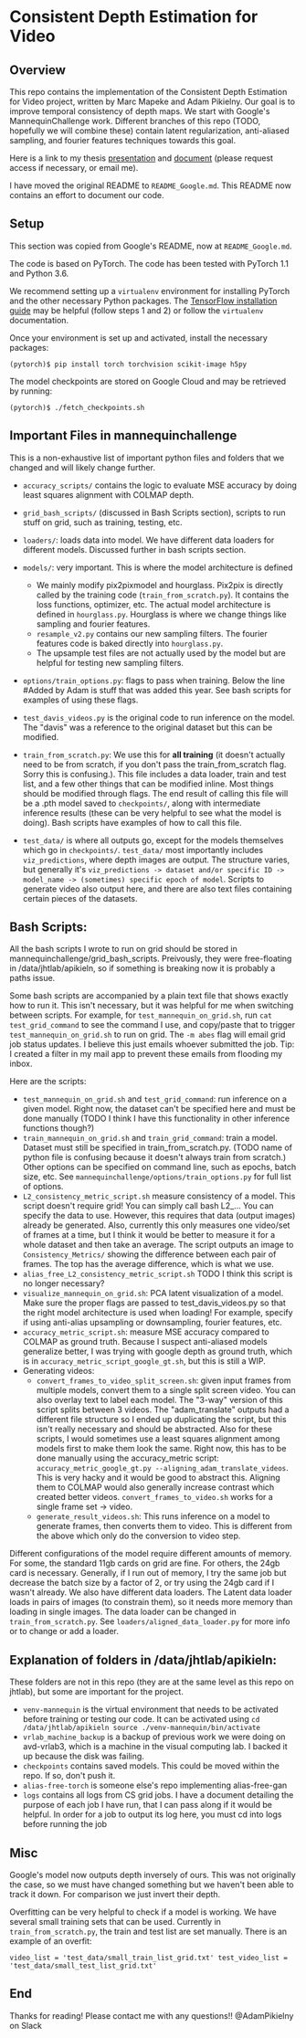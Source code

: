# Consistent Depth Estimation for Video

## Overview
This repo contains the implementation of the Consistent Depth Estimation for Video project, written by Marc Mapeke and Adam Pikielny. Our goal is to improve temporal consistency of depth maps. We start with Google's MannequinChallenge work. Different branches of this repo (TODO, hopefully we will combine these) contain latent regularization, anti-aliased sampling, and fourier features techniques towards this goal. 

Here is a link to my thesis [presentation](https://docs.google.com/presentation/d/1_0Mgygl7-zHsIIfYkqIjycVZTPjHw3pGgcbOI6KdYis/edit#slide=id.g35f391192_00) and [document](https://drive.google.com/file/d/1jF-IOYivDaL0aoN6qJj5AdSrNxRsgSzf/view?usp=sharing) (please request access if necessary, or email me).

I have moved the original README to `README_Google.md`. This README now contains an effort to document our code. 

## Setup

This section was copied from Google's README, now at `README_Google.md`.

The code is based on PyTorch. The code has been tested with PyTorch 1.1 and Python 3.6. 

We recommend setting up a `virtualenv` environment for installing PyTorch and
the other necessary Python packages. The [TensorFlow installation
guide](https://www.tensorflow.org/install/pip) may be helpful (follow steps 1
and 2) or follow the `virtualenv` documentation.

Once your environment is set up and activated, install the necessary packages:

```
(pytorch)$ pip install torch torchvision scikit-image h5py
```

The model checkpoints are stored on Google Cloud and may be retrieved by running:

```
(pytorch)$ ./fetch_checkpoints.sh
```

## Important Files in mannequinchallenge

This is a non-exhaustive list of important python files and folders that we changed and will likely change further.

* `accuracy_scripts/` contains the logic to evaluate MSE accuracy by doing least squares alignment with COLMAP depth. 
* `grid_bash_scripts/` (discussed in Bash Scripts section), scripts to run stuff on grid, such as training, testing, etc. 
* `loaders/`: loads data into model. We have different data loaders for different models. Discussed further in bash scripts section.
* `models/`: very important. This is where the model architecture is defined
    - We mainly modify pix2pixmodel and hourglass. Pix2pix is directly called by the training code (`train_from_scratch.py`). It contains the loss functions, optimizer, etc. The actual model architecture is defined in `hourglass.py`. Hourglass is where we change things like sampling and fourier features. 
    - `resample_v2.py` contains our new sampling filters. The fourier features code is baked directly into `hourglass.py`. 
    - The upsample test files are not actually used by the model but are helpful for testing new sampling filters. 
* `options/train_options.py`: flags to pass when training. Below the line #Added by Adam is stuff that was added this year. See bash scripts for examples of using these flags. 
* `test_davis_videos.py` is the original code to run inference on the model. The "davis" was a reference to the original dataset but this can be modified. 
* `train_from_scratch.py`: We use this for **all training** (it doesn't actually need to be from scratch, if you don't pass the train_from_scratch flag. Sorry this is confusing.). This file includes a data loader, train and test list, and a few other things that can be modified inline. Most things should be modified through flags. The end result of calling this file will be a .pth model saved to `checkpoints/`, along with intermediate inference results (these can be very helpful to see what the model is doing). Bash scripts have examples of how to call this file.

* `test_data/` is where all outputs go, except for the models themselves which go in `checkpoints/`. `test_data/` most importantly includes `viz_predictions`, where depth images are output. The structure varies, but generally it's `viz_predictions -> dataset and/or specific ID -> model_name -> (sometimes) specific epoch of model`. 
Scripts to generate video also output here, and there are also text files containing certain pieces of the datasets. 


## Bash Scripts:
All the bash scripts I wrote to run on grid should be stored in mannequinchallenge/grid_bash_scripts. Preivously, they were free-floating in /data/jhtlab/apikieln, so if something is breaking now it is probably a paths issue.

Some bash scripts are accompanied by a plain text file that shows exactly how to run it. This isn't necessary, but it was helpful for me when switching between scripts. For example, for `test_mannequin_on_grid.sh`, run `cat test_grid_command` to see the command I use, and copy/paste that to trigger `test_mannequin_on_grid.sh` to run on grid. The `-m abes` flag will email grid job status updates. I believe this just emails whoever submitted the job. Tip: I created a filter in my mail app to prevent these emails from flooding my inbox. 

Here are the scripts:
* `test_mannequin_on_grid.sh` and `test_grid_command`: run inference on a given model. Right now, the dataset can't be specified here and must be done manually (TODO I think I have this functionality in other inference functions though?)
* `train_mannequin_on_grid.sh` and `train_grid_command`: train a model. Dataset must still be specified in train_from_scratch.py. (TODO name of python file is confusing because it doesn't always train from scratch.) Other options can be specified on command line, such as epochs, batch size, etc. See `mannequinchallenge/options/train_options.py` for full list of options. 
* `L2_consistency_metric_script.sh` measure consistency of a model. This script doesn't require grid! You can simply call bash L2_... You can specify the data to use. However, this requires that data (output images) already be generated. Also, currently this only measures one video/set of frames at a time, but I think it would be better to measure it for a whole dataset and then take an average. The script outputs an image to `Consistency_Metrics/` showing the difference between each pair of frames. The top has the average difference, which is what we use. 
* `alias_free_L2_consistency_metric_script.sh` TODO I think this script is no longer necessary? 
* `visualize_mannequin_on_grid.sh`: PCA latent visualization of a model. Make sure the proper flags are passed to test_davis_videos.py so that the right model architecture is used when loading! For example, specify if using anti-alias upsampling or downsampling, fourier features, etc.
* `accuracy_metric_script.sh`: measure MSE accuracy compared to COLMAP as ground truth. Because I suspect anti-aliased models generalize better, I was trying with google depth as ground truth, which is in `accuracy_metric_script_google_gt.sh`, but this is still a WIP.
* Generating videos:
    - `convert_frames_to_video_split_screen.sh`: given input frames from multiple models, convert them to a single split screen video. You can also overlay text to label each model. The "3-way" version of this script splits between 3 videos. The "adam_translate" outputs had a different file structure so I ended up duplicating the script, but this isn't really necessary and should be abstracted. Also for these scripts, I would sometimes use a least squares alignment among models first to make them look the same. Right now, this has to be done manually using the accuracy_metric script: `accuracy_metric_google_gt.py --aligning_adam_translate_videos`. This is very hacky and it would be good to abstract this. Aligning them to COLMAP would also generally increase contrast which created better videos. `convert_frames_to_video.sh` works for a single frame set -> video.
    - `generate_result_videos.sh`: This runs inference on a model to generate frames, then converts them to video. This is different from the above which only do the conversion to video step. 

Different configurations of the model require different amounts of memory. For some, the standard 11gb cards on grid are fine. For others, the 24gb card is necessary. Generally, if I run out of memory, I try the same job but decrease the batch size by a factor of 2, or try using the 24gb card if I wasn't already. We also have different data loaders. The Latent data loader loads in pairs of images (to constrain them), so it needs more memory than loading in single images. The data loader can be changed in `train_from_scratch.py`. See `loaders/aligned_data_loader.py` for more info or to change or add a loader. 

## Explanation of folders in /data/jhtlab/apikieln:
These folders are not in this repo (they are at the same level as this repo on jhtlab), but some are important for the project. 

* `venv-mannequin` is the virtual environment that needs to be activated before training or testing our code. It can be activated using
`cd /data/jhtlab/apikieln
source ./venv-mannequin/bin/activate`
* `vrlab_machine_backup` is a backup of previous work we were doing on avd-vrlab3, which is a machine in the visual computing lab. I backed it up because the disk was failing. 
* `checkpoints` contains saved models. This could be moved within the repo. If so, don't push it. 
* `alias-free-torch` is someone else's repo implementing alias-free-gan
* `logs` contains all logs from CS grid jobs. I have a document detailing the purpose of each job I have run, that I can pass along if it would be helpful. In order for a job to output its log here, you must cd into logs before running the job


## Misc
Google's model now outputs depth inversely of ours. This was not originally the case, so we must have changed something but we haven't been able to track it down. For comparison we just invert their depth. 

Overfitting can be very helpful to check if a model is working. We have several small training sets that can be used. Currently in `train_from_scratch.py`, the train and test list are set manually. There is an example of an overfit:

`video_list = 'test_data/small_train_list_grid.txt'
test_video_list = 'test_data/small_test_list_grid.txt'`


## End
Thanks for reading!
Please contact me with any questions!! @AdamPikielny on Slack
